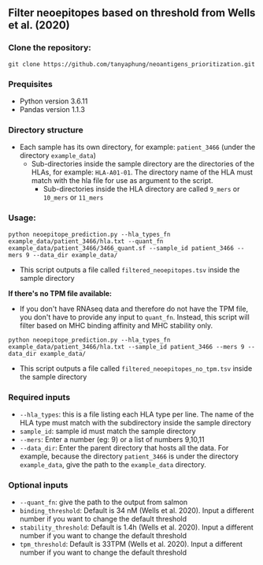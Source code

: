 ## Filter neoepitopes based on threshold from Wells et al. (2020)

### Clone the repository:
```
git clone https://github.com/tanyaphung/neoantigens_prioritization.git
```

### Prequisites
- Python version 3.6.11
- Pandas version 1.1.3

### Directory structure
- Each sample has its own directory, for example: `patient_3466` (under the directory `example_data`)
    - Sub-directories inside the sample directory are the directories of the HLAs, for example: `HLA-A01-01`. The directory name of the HLA must match with the hla file for use as argument to the script.
        - Sub-directories inside the HLA directory are called `9_mers` or `10_mers` or `11_mers`

### Usage:

```
python neoepitope_prediction.py --hla_types_fn example_data/patient_3466/hla.txt --quant_fn example_data/patient_3466/3466_quant.sf --sample_id patient_3466 --mers 9 --data_dir example_data/
```
- This script outputs a file called `filtered_neoepitopes.tsv` inside the sample directory

**If there's no TPM file available:**
- If you don't have RNAseq data and therefore do not have the TPM file, you don't have to provide any input to `quant_fn`. Instead, this script will filter based on MHC binding affinity and MHC stability only.
```
python neoepitope_prediction.py --hla_types_fn example_data/patient_3466/hla.txt --sample_id patient_3466 --mers 9 --data_dir example_data/
```
- This script outputs a file called `filtered_neoepitopes_no_tpm.tsv` inside the sample directory

### Required inputs
- `--hla_types`: this is a file listing each HLA type per line. The name of the HLA type must match with the subdirectory inside the sample directory
- `sample_id`: sample id must match the sample directory
- `--mers`: Enter a number (eg: 9) or a list of numbers 9,10,11
- `--data_dir`: Enter the parent directory that hosts all the data. For example, because the directory `patient_3466` is under the directory `example_data`, give the path to the `example_data` directory.

### Optional inputs
- `--quant_fn`: give the path to the output from salmon
- `binding_threshold`: Default is 34 nM (Wells et al. 2020). Input a different number if you want to change the default threshold
- `stability_threshold`: Default is 1.4h (Wells et al. 2020). Input a different number if you want to change the default threshold
- `tpm_threshold`: Default is 33TPM (Wells et al. 2020). Input a different number if you want to change the default threshold
